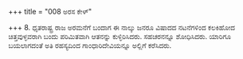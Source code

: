 +++
title = "008 ಅರಸ ಕೇಳ್"

+++
8. ಧೃತರಾಷ್ಟ್ರ ರಾಜ ಅರಮನೆಗೆ ಬಂದಾಗ ಈ ನಾಲ್ಕು ಜನರೂ ವಿಷಾದದ ನಟನೆಗಳಿಂದ ಕಲಕಿಹೋದ ಚಿತ್ತವುಳ್ಳವರಾಗಿ ಬಂದು ಪರಿಮಿತವಾಗಿ ಆತನನ್ನು ಕುಳ್ಳಿರಿಸಿದರು. ಸಹಚರನನ್ನೂ ಶೋಧಿಸಿದರು. ಯಾರಿಗೂ ಬಯಲಾಗದಂತೆ ಅತಿ ರಹಸ್ಯದಿಂದ ಗಾಂಧಾರಿದೇವಿಯನ್ನೂ ಅಲ್ಲಿಗೆ ಕರೆಸಿದರು.